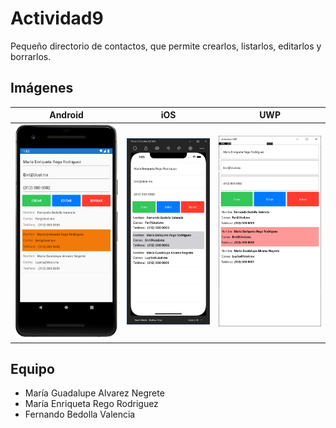 # Actividad9
Pequeño directorio de contactos, que permite crearlos, listarlos, editarlos y borrarlos.

## Imágenes ## 
Android | iOS | UWP
:-----------------------:|:----------------:|:-----------------:
![Android](Android.png)  |  ![iOS](iOS.png) | ![UWP](UWP.png)

## Equipo ##

* María Guadalupe Alvarez Negrete
* María Enriqueta Rego Rodriguez
* Fernando Bedolla Valencia
